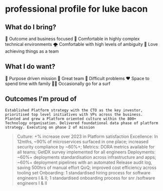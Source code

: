 # professional profile for luke bacon

## What do I bring?

💸 Outcome and business focused
🤯 Comfortable in highly complex technical environments
🌪️ Comfortable with high levels of ambiguity 
🤝 Love achieving things as a team

## What I do want?

🙌 Purpose driven mission
🤝 Great team
🧐 Difficult problems
❤️ Space to spend time with family
🏄‍♂️ Occasionally go for a surf

## Outcomes I'm proud of

`Established Platform strategy with the CTO as the key investor, prioritised top level initiatives with VPs across the business. Planted and grew a Platform oriented culture within the 800+ Technology organisation. Delivered foundational data phase of platform strategy. Executing on phase 2 of mission `

> Culture: +% increase over 2023 in Platform satisfaction
> Excellence:  In 12mths, ~90% of microservices surfaced in one place; increased security compliance by ~60%+; 
> Metrics: DORA metrics available for all teams; GetDX survey implemented for all engineers
> Deployments: ~60%+ deployments standardisation across infrastructure and apps; ~60%+ deployment pipelines with an automated Release audit log, saving 500hrs of manual effort QoQ; improved cost efficiency across tooling set 
> Onboarding: 1 standardised hiring process for software engineers I & II; 1 standardised onboarding process for snr /software engineers I & II


